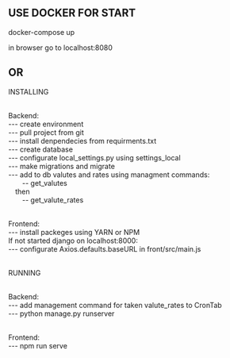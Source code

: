 <h2>USE DOCKER FOR START</h2>
<p>docker-compose up</p>
<p>in browser go to localhost:8080</p>
<h2>OR</h1>


INSTALLING</br></br>

Backend:</br>
  --- create environment</br>
  --- pull project from git</br>
  --- install denpendecies from requirments.txt</br>
  --- create database</br>
  --- configurate local_settings.py using settings_local</br>
  --- make migrations and migrate</br>
  --- add to db valutes and rates using managment commands:</br>
        &emsp;&emsp;-- get_valutes</br>
      &emsp;then</br>
        &emsp;&emsp;-- get_valute_rates</br></br>
        
Frontend:</br>
  --- install packeges using YARN or NPM</br>
  If not started django on localhost:8000:</br>
  --- configurate Axios.defaults.baseURL in front/src/main.js</br></br>
  
 
RUNNING</br></br>
 
Backend:</br>
  --- add management command for taken valute_rates to CronTab</br>
  --- python manage.py runserver</br></br>
  
Frontend:</br>
  --- npm run serve</br>
